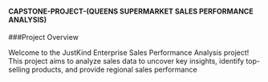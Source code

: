 #### CAPSTONE-PROJECT-(QUEENS SUPERMARKET SALES PERFORMANCE ANALYSIS)
###Project Overview

Welcome to the JustKind Enterprise Sales Performance Analysis project! This project aims to analyze sales data to uncover key insights, identify top-selling products, and provide regional sales performance
